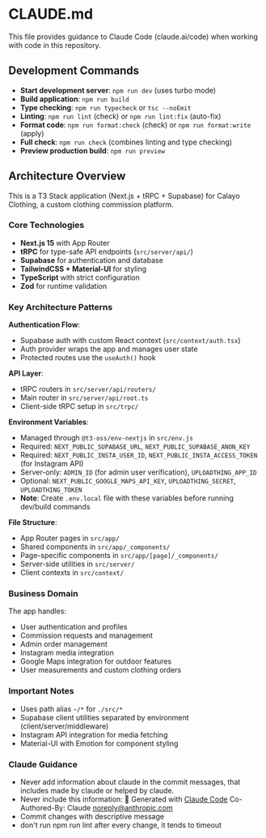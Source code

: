 # CLAUDE.md

This file provides guidance to Claude Code (claude.ai/code) when working with code in this repository.

## Development Commands

- **Start development server**: `npm run dev` (uses turbo mode)
- **Build application**: `npm run build`
- **Type checking**: `npm run typecheck` or `tsc --noEmit`
- **Linting**: `npm run lint` (check) or `npm run lint:fix` (auto-fix)
- **Format code**: `npm run format:check` (check) or `npm run format:write` (apply)
- **Full check**: `npm run check` (combines linting and type checking)
- **Preview production build**: `npm run preview`

## Architecture Overview

This is a T3 Stack application (Next.js + tRPC + Supabase) for Calayo Clothing, a custom clothing commission platform.

### Core Technologies
- **Next.js 15** with App Router
- **tRPC** for type-safe API endpoints (`src/server/api/`)
- **Supabase** for authentication and database
- **TailwindCSS + Material-UI** for styling
- **TypeScript** with strict configuration
- **Zod** for runtime validation

### Key Architecture Patterns

**Authentication Flow**:
- Supabase auth with custom React context (`src/context/auth.tsx`)
- Auth provider wraps the app and manages user state
- Protected routes use the `useAuth()` hook

**API Layer**:
- tRPC routers in `src/server/api/routers/`
- Main router in `src/server/api/root.ts`
- Client-side tRPC setup in `src/trpc/`

**Environment Variables**:
- Managed through `@t3-oss/env-nextjs` in `src/env.js`
- Required: `NEXT_PUBLIC_SUPABASE_URL`, `NEXT_PUBLIC_SUPABASE_ANON_KEY`
- Required: `NEXT_PUBLIC_INSTA_USER_ID`, `NEXT_PUBLIC_INSTA_ACCESS_TOKEN` (for Instagram API)
- Server-only: `ADMIN_ID` (for admin user verification), `UPLOADTHING_APP_ID`
- Optional: `NEXT_PUBLIC_GOOGLE_MAPS_API_KEY`, `UPLOADTHING_SECRET`, `UPLOADTHING_TOKEN`
- **Note**: Create `.env.local` file with these variables before running dev/build commands

**File Structure**:
- App Router pages in `src/app/`
- Shared components in `src/app/_components/`
- Page-specific components in `src/app/[page]/_components/`
- Server-side utilities in `src/server/`
- Client contexts in `src/context/`

### Business Domain

The app handles:
- User authentication and profiles
- Commission requests and management
- Admin order management
- Instagram media integration
- Google Maps integration for outdoor features
- User measurements and custom clothing orders

### Important Notes

- Uses path alias `~/*` for `./src/*`
- Supabase client utilities separated by environment (client/server/middleware)
- Instagram API integration for media fetching
- Material-UI with Emotion for component styling

### Claude Guidance
- Never add information about claude in the commit messages, that includes made by claude or helped by claude.
- Never include this information: 🤖 Generated with [Claude Code](https://claude.ai/code)                                                           Co-Authored-By: Claude <noreply@anthropic.com>
- Commit changes with descriptive message
- don't run npm run lint after every change, it tends to timeout